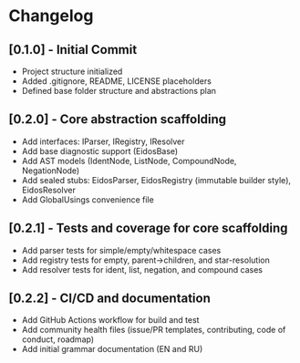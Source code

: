 # Changelog

## [0.1.0] - Initial Commit
- Project structure initialized
- Added .gitignore, README, LICENSE placeholders
- Defined base folder structure and abstractions plan

## [0.2.0] - Core abstraction scaffolding
- Add interfaces: IParser, IRegistry, IResolver
- Add base diagnostic support (EidosBase)
- Add AST models (IdentNode, ListNode, CompoundNode, NegationNode)
- Add sealed stubs: EidosParser, EidosRegistry (immutable builder style), EidosResolver
- Add GlobalUsings convenience file

## [0.2.1] - Tests and coverage for core scaffolding
- Add parser tests for simple/empty/whitespace cases
- Add registry tests for empty, parent->children, and star-resolution
- Add resolver tests for ident, list, negation, and compound cases

## [0.2.2] - CI/CD and documentation
- Add GitHub Actions workflow for build and test
- Add community health files (issue/PR templates, contributing, code of conduct, roadmap)
- Add initial grammar documentation (EN and RU)